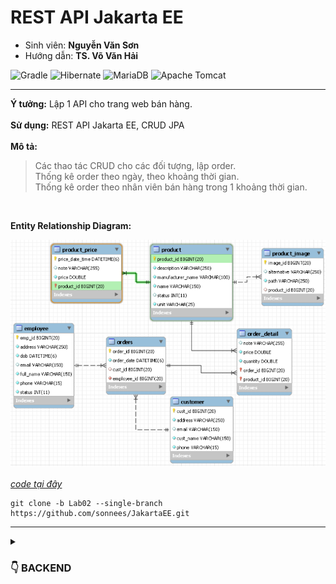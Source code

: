 # REST API Jakarta EE
- Sinh viên: **Nguyễn Văn Sơn**
- Hướng dẫn: **TS. Võ Văn Hải**

![Gradle](https://img.shields.io/badge/Gradle-02303A.svg?style=for-the-badge&logo=Gradle&logoColor=black)
![Hibernate](https://img.shields.io/badge/Hibernate-59666C?style=for-the-badge&logo=Hibernate&logoColor=white)
![MariaDB](https://img.shields.io/badge/MariaDB-003545?style=for-the-badge&logo=mariadb&logoColor=black)
![Apache Tomcat](https://img.shields.io/badge/apache%20tomcat-%23F8DC75.svg?style=for-the-badge&logo=apache-tomcat&logoColor=black)

  <hr>

**Ý tưởng:** Lập 1 API cho trang web bán hàng. <br><br>
**Sử dụng:** REST API Jakarta EE, CRUD JPA <br><br>
**Mô tả:** <br>
  > Các thao tác CRUD cho các đối tượng, lập order. <br>
  > Thống kê order theo ngày, theo khoảng thời gian.<br>
  > Thống kê order theo nhân viên bán hàng trong 1 khoảng thời gian.
<br>

**Entity Relationship Diagram:**

  ![ERD](/img/ERD_lab02.png)
<br> <br>
*[code tại đây](https://github.com/sonnees/JakartaEE/tree/Lab02)*
```git
git clone -b Lab02 --single-branch https://github.com/sonnees/JakartaEE.git
```

<hr>

<details>
  <summary><h3>👇 BACKEND</h3> </summary>
  <hr>

1. Product:
    > GET <br>
    >> .../api/Product  <br>
    >> .../api/Product/{id}  <br>
    >>.../api/Product/{x}-{y}  <br>

    > POST <br>
    >> .../api/Product  <br>
    >> .../api/Product/add-list  <br>

    > PUT <br>
    >> .../api/Product/{id}  <br>
    >> .../api/Product/{id}/update-field  <br>

    >DELETE <br>
    >> .../api/Product/{id}  <br>
    >> .../api/Product/delete-multiple  <br>

2. ProductPrice:
    >GET <br>
    >> .../api/ProductPrice/{product_id}  <br>
    >> .../api/ProductPrice/{product_id}/{x}-{y}  <br>

    >POST <br>
    >> .../api/ProductPrice  <br>
    >> .../api/ProductPrice/add-list  <br>

    > PUT <br>
    >> .../api/ProductPrice/{product_id}/update-field  <br>

    >DELETE <br>
    >> .../api/Product  <br>
    >> .../api/Product/delete-multiple  <br>

3. ProductImage:
   > GET <br>
   >> .../api/ProductImage  <br>
   >> .../api/ProductImage/{id}  <br>

   > POST <br>
   >> .../api/ProductImage  <br>
   >> .../api/ProductImage/add-list  <br>

   > PUT <br>
   >> .../api/ProductImage/{id}  <br>
   >> .../api/ProductImage/{id}/update-field  <br>

   >DELETE <br>
   >> .../api/ProductImage/{id}  <br>
   >> .../api/ProductImage/delete-multiple  <br>

4. Customer:
   > GET <br>
   >> .../api/Customer  <br>
   >> .../api/Customer/{id}  <br>
   >> .../api/Customer/{x}-{y}  <br>

   > POST <br>
   >> .../api/Customer  <br>
   >> .../api/Customer/add-list  <br>

   > PUT <br>
   >> .../api/Customer/{id}  <br>
   >> .../api/Customer/{id}/update-field  <br>

   >DELETE <br>
   >> .../api/Customer/{id}  <br>
   >> .../api/Customer/delete-multiple  <br>

5. Employee:
   > GET <br>
   >> .../api/Employee  <br>
   >> .../api/Employee/{id}  <br>
   >> .../api/Employee/{x}-{y}  <br>

   > POST <br>
   >> .../api/Employee  <br>
   >> .../api/Employee/add-list  <br>

   > PUT <br>
   >> .../api/Employee/{id}  <br>
   >> .../api/Employee/{id}/update-field  <br>

   >DELETE <br>
   >> .../api/Employee/{id}  <br>
   >> .../api/Employee/delete-multiple  <br>

6. Orders:
   > GET <br>
   >> .../api/Orders  <br>
   >> .../api/Orders/{id}  <br>
   >> .../api/Orders/{x}-{y}  <br>
   >> .../api/Orders/Anal-Year-Month-Day  <br>
   
   > POST <br>
   >> .../api/Orders  <br>
   >> .../api/Orders/add-list  <br>

   > PUT <br>
   >> .../api/Orders/{id}  <br>
   >> .../api/Orders/{id}/update-field  <br>

   > DELETE <br>
   >> .../api/Orders/{id}  <br>
   >> .../api/Orders/delete-multiple  <br>

7. OrderDetail:
   > GET <br>
   >> .../api/OrderDetail/{id}  <br>

   > POST <br>
   >> .../api/Orders  <br>
   >> .../api/Orders/add-list  <br>

   > PUT <br>
   >> .../api/Orders/{id}  <br>
   >> .../api/Orders/{id}/update-field  <br>

   > DELETE <br>
   >> .../api/Orders/{id}  <br>
   >> .../api/Orders/delete-multiple  <br>
</details>







